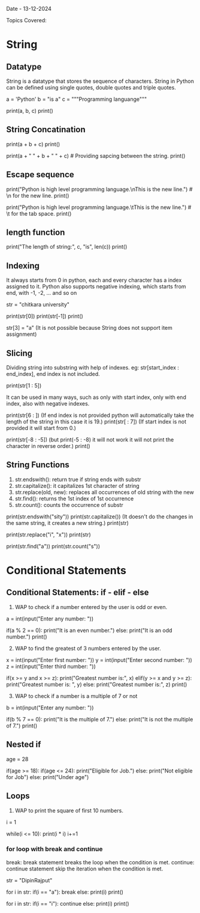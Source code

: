 Date - 13-12-2024

Topics Covered:

# String

## Datatype

String is a datatype that stores the sequence of characters.
String in Python can be defined using single quotes, double quotes and triple quotes.

a = 'Python'
b = "is a"
c = """Programming languange"""

print(a, b, c)
print()

## String Concatination

print(a + b + c)
print()

print(a + " " + b + " " + c) # Providing sapcing between the string.
print()

## Escape sequence

print("Python is high level programming language.\nThis is the new line.") # \n for the new line.
print()

print("Python is high level programming language.\tThis is the new line.") # \t for the tab space.
print()

## length function

print("The length of string:", c, "is", len(c))
print()

## Indexing

It always starts from 0 in python, each and every character has a index assigned to it.
Python also supports negative indexing, which starts from end, with -1, -2, ... and so on

str = "chitkara university"

print(str[0])
print(str[-1])
print()

str[3] = "a" (It is not possible because String does not support item assignment)

## Slicing
 
Dividing string into substring with help of indexes.
eg: str[start_index : end_index], end index is not included.

print(str[1 : 5])

It can be used in many ways, such as only with start index, only with end index, also with negative indexes.

print(str[6 : ]) (If end index is not provided python will automatically take the length of the string in this case it is 19.)
print(str[ : 7]) (If start index is not provided it will start from 0.)

print(str[-8 : -5]) (but print(-5 : -8) it will not work it will not print the character in reverse order.)
print()

## String Functions

1. str.endswith(): return true if string ends with substr
2. str.capitalize(): it capitalizes 1st character of string
3. str.replace(old, new): replaces all occurrences of old string with the new
4. str.find(): returns the 1st index of 1st occurrence
5. str.count(): counts the occurrence of substr

print(str.endswith("sity"))
print(str.capitalize()) (It doesn't do the changes in the same string, it creates a new string.)
print(str)

print(str.replace("i", "x"))
print(str)

print(str.find("a"))
print(str.count("s"))



# Conditional Statements

## Conditional Statements: if - elif - else

1. WAP to check if a number entered by the user is odd or even.

a = int(input("Enter any number: "))

if(a % 2 == 0):
    print("It is an even number.")
else:
    print("It is an odd number.")
print()


2. WAP to find the greatest of 3 numbers entered by the user.

x = int(input("Enter first number: "))
y = int(input("Enter second number: "))
z = int(input("Enter third number: "))

if(x >= y and x >= z):
    print("Greatest number is:", x)
elif(y >= x and y >= z):
    print("Greatest number is: ", y)
else:
    print("Greatest number is:", z)
print()


3. WAP to check if a number is a multiple of 7 or not

b = int(input("Enter any number: "))

if(b % 7 == 0): 
    print("It is the multiple of 7.")
else:
    print("It is not the multiple of 7.")
print()


## Nested if

age = 28

if(age >= 18):
    if(age <= 24):
        print("Eligible for Job.")
    else:
        print("Not eligible for Job")
else:
    print("Under age")


## Loops

1. WAP to print the square of first 10 numbers.

i = 1

while(i <= 10):
    print(i * i)
    i+=1

### for loop with break and continue

break: break statement breaks the loop when the condition is met.
continue: continue statement skip the iteration when the condition is met.

str = "DipinRajput"

for i in str:
    if(i == "a"):
        break
    else:
        print(i)
print()

for i in str:
    if(i == "i"):
        continue
    else:
        print(i)
print()
